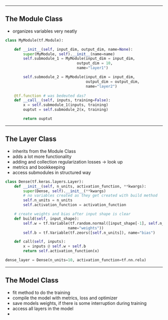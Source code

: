 ***
## The Module Class
- organizes variables very neatly

```python
class MyModule(tf.Module):

	def __init__(self, input_dim, output_dim, name=None):
		super(MyModule, self).__init__(name=name)
		self.submodule_1 = MyModule(input_dim = input_dim, 
								output_dim = 10,
								name="layer1")

		self.submodule_2 = MyModule(input_dim = input_dim,
									output_dim = output_dim,
									name="layer2")
	
	@tf.function # was bedeuted das?
	def __call__(self, inputs, training=False):
		x = self.submodule_1(inputs, training)
		ouptut = self.submodule_2(x, training)

		return ouptut
```

***
## The Layer Class
- inherits from the Module Class
- adds a lot more functionality
- adding and collection regularization losses  -> look up
- metrics and bookkeeping
- access submodules in structured way 

```python
class Dense(tf.keras.layers.Layer):
	def __init__(self, n_units, activation_function, **kwargs):
		super(Dense, self).__init__(**kwargs)
		# no variables created as they get created with build method
		self.n_units = n_units
		self.activation_function = activation_function

	# create weights and bias after input shape is clear
	def build(self, input_shape):
		self.w = tf.Variable(tf.random.normal([input_shape[-1], self.n_units],
							name="weights"))
		self.b = tf.Variable(tf.zeors([self.n_units]), name="bias")

	def call(self, inputs):
		x = inputs @ self.w + self.b
		return self.activation_function(x)

dense_layer = Dense(n_units=10, activation_function=tf.nn.relu)
```

***
## The Model Class
- fit method to do the training
- compile the model with metrics, loss and optimizer
- save models weights, if there is some interruption during training
- access all layers in the model
- 